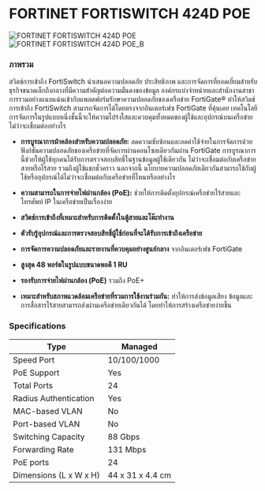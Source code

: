 # FORTINET FORTISWITCH 424D POE

![FORTINET FORTISWITCH 424D POE](../image/fortinet_fortiswitch_424d_poe.png)
![FORTINET FORTISWITCH 424D POE_B](../image/fortinet_fortiswitch_424d_poe_B.png)

### ภาพรวม

สวิตช์การเข้าถึง FortiSwitch นำเสนอความปลอดภัย ประสิทธิภาพ และการจัดการที่ยอดเยี่ยมสำหรับธุรกิจขนาดเล็กถึงกลางที่มีความสำคัญต่อความมั่นคงของข้อมูล องค์กรแบ่งจำหน่ายและสำนักงานสาขา การรวมอย่างแนบแน่นเข้ากับแพลตฟอร์มรักษาความปลอดภัยของเครือข่าย FortiGate® ทำให้สวิตช์การเข้าถึง FortiSwitch สามารถจัดการได้โดยตรงจากอินเตอร์เฟซ FortiGate ที่คุ้นเคย เทคโนโลยีการจัดการในรูปแบบหนึ่งชั้นนี้จะให้ความโปร่งใสและควบคุมทั้งหมดของผู้ใช้และอุปกรณ์บนเครือข่าย ไม่ว่าจะเชื่อมต่ออย่างไร

- **การบูรณาการผ้าคล้องสำหรับความปลอดภัย:** ลดความซับซ้อนและลดค่าใช้จ่ายในการจัดการด้วยฟังก์ชันความปลอดภัยของเครือข่ายที่จัดการผ่านคอนโซลเดียวกันผ่าน FortiGate การบูรณาการนี้ช่วยให้ผู้ใช้ทุกคนได้รับการตรวจสอบสิทธิ์ในฐานข้อมูลผู้ใช้เดียวกัน ไม่ว่าจะเชื่อมต่อกับเครือข่ายสายหรือไร้สาย รวมถึงผู้ใช้แขกชั่วคราว นอกจากนี้ นโยบายความปลอดภัยเดียวกันสามารถใช้กับผู้ใช้หรืออุปกรณ์ได้ไม่ว่าจะเชื่อมต่อกับเครือข่ายที่ไหนหรืออย่างไร

- **ความสามารถในการจ่ายไฟผ่านกล้อง (PoE):** ช่วยให้การติดตั้งอุปกรณ์เครือข่ายไร้สายและโทรศัพท์ IP ในเครือข่ายเป็นเรื่องง่าย

- **สวิตช์การเข้าถึงที่เหมาะสำหรับการติดตั้งในตู้สายและโต๊ะทำงาน**

- **ตัวรับรู้อุปกรณ์และการตรวจสอบสิทธิ์ผู้ใช้ก่อนที่จะได้รับการเข้าถึงเครือข่าย**

- **การจัดการความปลอดภัยและรายงานที่ควบคุมอย่างศูนย์กลาง** จากอินเตอร์เฟซ FortiGate

- **สูงสุด 48 พอร์ตในรูปแบบขนาดพอดี 1 RU**

- **รองรับการจ่ายไฟผ่านกล้อง (PoE)** รวมถึง PoE+

- **เหมาะสำหรับสภาพแวดล้อมเครือข่ายที่รวมการใช้งานร่วมกัน:** ทำให้การส่งข้อมูลเสียง ข้อมูลและการสื่อสารไร้สายสามารถส่งผ่านเครือข่ายเดียวกันได้ โดยทำให้การสร้างเครือข่ายง่ายขึ้น
  
### Specifications

| Type                   | Managed             |
|------------------------|---------------------|
| Speed Port             | 10/100/1000         |
| PoE Support            | Yes                 |
| Total Ports            | 24                  |
| Radius Authentication  | Yes                 |
| MAC-based VLAN        | No                  |
| Port-based VLAN        | No                  |
| Switching Capacity     | 88 Gbps             |
| Forwarding Rate        | 131 Mbps            |
| PoE ports              | 24                  |
| Dimensions (L x W x H) | 44 x 31 x 4.4 cm    |
